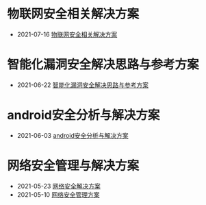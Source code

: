 # 物联网安全相关解决方案
- 2021-07-16 [物联网安全相关解决方案](https://rlee063.github.io/d1.html)
# 智能化漏洞安全解决思路与参考方案
- 2021-06-22 [智能化漏洞安全解决思路与参考方案](https://rlee063.github.io/c1.html)
# android安全分析与解决方案
- 2021-06-03 [android安全分析与解决方案](https://rlee063.github.io/b1.html)
# 网络安全管理与解决方案
- 2021-05-23 [网络安全解决方案](https://rlee063.github.io/a1.html)
- 2021-05-10 [网络安全管理方案](https://rlee063.github.io/a0.html)
